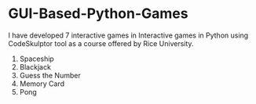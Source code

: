 # GUI-Based-Python-Games

I have developed 7 interactive games in Interactive games in Python using CodeSkulptor tool as a course offered by 
Rice University.

1. Spaceship
2. Blackjack
3. Guess the Number
4. Memory Card
5. Pong
